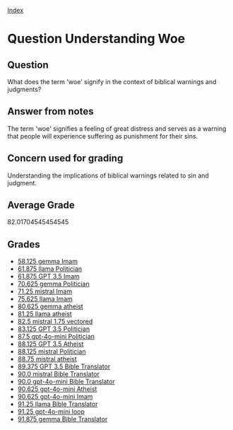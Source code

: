 
[Index](../../index.md)
# Question Understanding Woe
## Question
What does the term 'woe' signify in the context of biblical warnings and judgments?

## Answer from notes
The term 'woe' signifies a feeling of great distress and serves as a warning that people will experience suffering as punishment for their sins.

## Concern used for grading
Understanding the implications of biblical warnings related to sin and judgment.

## Average Grade
82.01704545454545

## Grades
 * [58.125 gemma Imam](../answers/gemma_Imam/Understanding_Woe.md)
 * [61.875 llama Politician](../answers/llama_Politician/Understanding_Woe.md)
 * [61.875 GPT 3.5 Imam](../answers/GPT_3.5_Imam/Understanding_Woe.md)
 * [70.625 gemma Politician](../answers/gemma_Politician/Understanding_Woe.md)
 * [71.25 mistral Imam](../answers/mistral_Imam/Understanding_Woe.md)
 * [75.625 llama Imam](../answers/llama_Imam/Understanding_Woe.md)
 * [80.625 gemma atheist](../answers/gemma_atheist/Understanding_Woe.md)
 * [81.25 llama atheist](../answers/llama_atheist/Understanding_Woe.md)
 * [82.5 mistral 1.75 vectored](../answers/mistral_1.75_vectored/Understanding_Woe.md)
 * [83.125 GPT 3.5 Politician](../answers/GPT_3.5_Politician/Understanding_Woe.md)
 * [87.5 gpt-4o-mini Politician](../answers/gpt-4o-mini_Politician/Understanding_Woe.md)
 * [88.125 GPT 3.5 Atheist](../answers/GPT_3.5_Atheist/Understanding_Woe.md)
 * [88.125 mistral Politician](../answers/mistral_Politician/Understanding_Woe.md)
 * [88.75 mistral atheist](../answers/mistral_atheist/Understanding_Woe.md)
 * [89.375 GPT 3.5 Bible Translator](../answers/GPT_3.5_Bible_Translator/Understanding_Woe.md)
 * [90.0 mistral Bible Translator](../answers/mistral_Bible_Translator/Understanding_Woe.md)
 * [90.0 gpt-4o-mini Bible Translator](../answers/gpt-4o-mini_Bible_Translator/Understanding_Woe.md)
 * [90.625 gpt-4o-mini Atheist](../answers/gpt-4o-mini_Atheist/Understanding_Woe.md)
 * [90.625 gpt-4o-mini Imam](../answers/gpt-4o-mini_Imam/Understanding_Woe.md)
 * [91.25 llama Bible Translator](../answers/llama_Bible_Translator/Understanding_Woe.md)
 * [91.25 gpt-4o-mini loop](../answers/gpt-4o-mini_loop/Understanding_Woe.md)
 * [91.875 gemma Bible Translator](../answers/gemma_Bible_Translator/Understanding_Woe.md)
